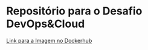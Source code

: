 # Repositório para o Desafio DevOps&Cloud

[Link para a Imagem no Dockerhub](https://hub.docker.com/r/vbeal/conversao-distancia:v1)
